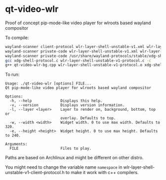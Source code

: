 # qt-video-wlr

Proof of concept pip-mode-like video player for wlroots based wayland compositor

To compile:

```sh
wayland-scanner client-protocol wlr-layer-shell-unstable-v1.xml wlr-layer-shell-unstable-v1-client-protocol.h
wayland-scanner private-code wlr-layer-shell-unstable-v1.xml wlr-layer-shell-unstable-v1-protocol.c
wayland-scanner private-code /usr/share/wayland-protocols/stable/xdg-shell/xdg-shell.xml xdg-shell-protocol.c
gcc xdg-shell-protocol.c wlr-layer-shell-unstable-v1-protocol.c -c
g++ qt-video-wlr-bg.cpp wlr-layer-shell-unstable-v1-protocol.o xdg-shell-protocol.o -I /usr/include/qt/ -fpic -lQt5Widgets -lQt5Core -lQt5Multimedia -lQt5MultimediaWidgets -lQt5Gui -lwayland-client -o qt-video-wlr
```

To run:

```
Usage: ./qt-video-wlr [options] FILE...
Qt pip-mode-like video player for wlroots based wayland compositor

Options:
  -h, --help             Displays this help.
  -v, --version          Displays version information.
  -l, --layer <layer>    Layer to render on, background, bottom, top or
                         overlay. Defaults to top.
  -w, --width <width>    Widget width. 0 to use max width. Defaults to 320.
  -e, --height <height>  Widget height. 0 to use max height. Defaults to 240.

Arguments:
  FILE                   Files to play.
```

Paths are based on Archlinux and might be different on other distro.

You might need to change the variable name `namespace` in wlr-layer-shell-unstable-v1-client-protocol.h to make it work with c++ compilers.
